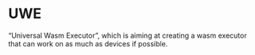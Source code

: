 # UWE

“Universal Wasm Executor”, which is aiming at creating a wasm executor that can work on as much as devices if possible.
